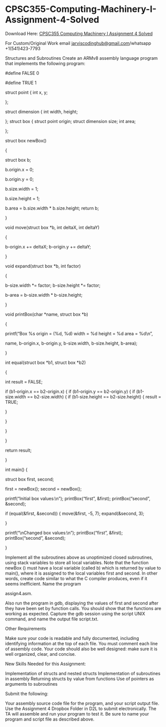 # CPSC355-Computing-Machinery-I-Assignment-4-Solved

Download Here: [CPSC355 Computing Machinery I Assignment 4 Solved](https://jarviscodinghub.com/assignment/computing-machinery-i-assignment-4-solution/)

For Custom/Original Work email jarviscodinghub@gmail.com/whatsapp +1(541)423-7793

Structures and Subroutines
Create an ARMv8 assembly language program that implements the following program:

#define FALSE  0

#define TRUE   1

struct point {   int x, y;

};

struct dimension {   int width, height;

};  struct box {   struct point origin;   struct dimension size;   int area;

};

struct box newBox()

{

struct box b;

b.origin.x = 0;

b.origin.y = 0;

b.size.width = 1;

b.size.height = 1;

b.area = b.size.width * b.size.height;    return b;

}

void move(struct box *b, int deltaX, int deltaY)

{

b-origin.x += deltaX;   b-origin.y += deltaY;

}

void expand(struct box *b, int factor)

{

b-size.width *= factor;   b-size.height *= factor;

b-area = b-size.width * b-size.height;

}

void printBox(char *name, struct box *b)

{

printf(“Box %s origin = (%d, %d)  width = %d  height = %d  area = %d\n”,

name, b-origin.x, b-origin.y, b-size.width, b-size.height,     b-area);

}

int equal(struct box *b1, struct box *b2)

{

int result = FALSE;

if (b1-origin.x == b2-origin.x) {     if (b1-origin.y == b2-origin.y) {       if (b1-size.width == b2-size.width) {         if (b1-size.height == b2-size.height) {           result = TRUE;

}

}

}

}

return result;

}

int main() {

struct box first, second;

first = newBox();   second = newBox();

printf(“Initial box values:\n”);   printBox(“first”, &first);   printBox(“second”, &second);

if (equal(&first, &second)) {     move(&first, -5, 7);     expand(&second, 3);

}

printf(“\nChanged box values:\n”);   printBox(“first”, &first);   printBox(“second”, &second);

}

Implement all the subroutines above as unoptimized closed subroutines, using stack variables to store all local variables. Note that the function newBox () must have a local variable (called b) which is returned by value to main(), where it is assigned to the local variables first and second. In other words, create code similar to what the C compiler produces, even if it seems inefficient. Name the program

assign4.asm.

Also run the program in gdb, displaying the values of first and second after they have been set by function calls. You should show that the functions are working as expected. Capture the gdb session using the script UNIX command, and name the output file script.txt.

Other Requirements

Make sure your code is readable and fully documented, including identifying information at the top of each file. You must comment each line of assembly code. Your code should also be well designed:  make sure it is well organized, clear, and concise.

New Skills Needed for this Assignment:

Implementation of structs and nested structs
Implementation of subroutines in assembly
Returning structs by value from functions
Use of pointers as arguments to subroutines

Submit the following:

Your assembly source code file for the program, and your script output file. Use the Assignment 4 Dropbox Folder in D2L to submit electronically. The TA will assemble and run your program to test it. Be sure to name your program and script file as described above.
